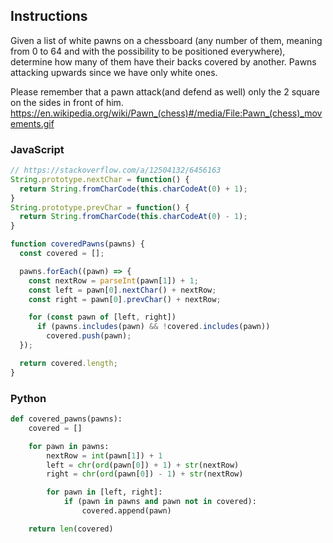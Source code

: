 
## Instructions

Given a list of white pawns on a chessboard (any number of them, meaning from 0 to 64 and with the possibility to be positioned everywhere), determine how many of them have their backs covered by another. Pawns attacking upwards since we have only white ones.

Please remember that a pawn attack(and defend as well) only the 2 square on the sides in front of him. https://en.wikipedia.org/wiki/Pawn_(chess)#/media/File:Pawn_(chess)_movements.gif

### JavaScript

```js
// https://stackoverflow.com/a/12504132/6456163
String.prototype.nextChar = function() {
  return String.fromCharCode(this.charCodeAt(0) + 1);
}
String.prototype.prevChar = function() {
  return String.fromCharCode(this.charCodeAt(0) - 1);
}

function coveredPawns(pawns) {
  const covered = [];

  pawns.forEach((pawn) => {
    const nextRow = parseInt(pawn[1]) + 1;
    const left = pawn[0].nextChar() + nextRow;
    const right = pawn[0].prevChar() + nextRow;

    for (const pawn of [left, right])
      if (pawns.includes(pawn) && !covered.includes(pawn))
        covered.push(pawn);
  });

  return covered.length;
}
```

### Python

```py
def covered_pawns(pawns):
    covered = []

    for pawn in pawns:
        nextRow = int(pawn[1]) + 1
        left = chr(ord(pawn[0]) + 1) + str(nextRow)
        right = chr(ord(pawn[0]) - 1) + str(nextRow)

        for pawn in [left, right]:
            if (pawn in pawns and pawn not in covered):
                covered.append(pawn)

    return len(covered)
```

